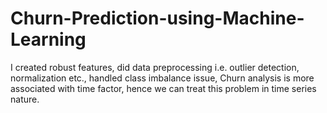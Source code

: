 # Churn-Prediction-using-Machine-Learning
I created robust features, did data preprocessing i.e. outlier detection, normalization etc., handled class imbalance issue, Churn analysis is more associated with time factor, hence we can treat this problem in time series nature. 
